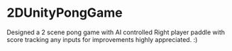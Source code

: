 # 2DUnityPongGame
Designed a 2 scene pong game with AI controlled Right player paddle with score tracking
any inputs for improvements highly appreciated. :)
